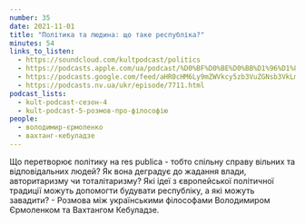 ```yaml
---
number: 35
date: 2021-11-01
title: "Політика та людина: що таке республіка?"
minutes: 54
links_to_listen:
  - https://soundcloud.com/kultpodcast/politics
  - https://podcasts.apple.com/ua/podcast/%D0%BF%D0%BE%D0%BB%D1%96%D1%82%D0%B8%D0%BA%D0%B0-%D1%82%D0%B0-%D0%BB%D1%8E%D0%B4%D0%B8%D0%BD%D0%B0-%D1%89%D0%BE-%D1%82%D0%B0%D0%BA%D0%B5-%D1%80%D0%B5%D1%81%D0%BF%D1%83%D0%B1%D0%BB%D1%96%D0%BA%D0%B0-5-%D1%80%D0%BE%D0%B7%D0%BC%D0%BE%D0%B2-%D0%BF%D1%80%D0%BE/id1581339249?i=1000540361769
  - https://podcasts.google.com/feed/aHR0cHM6Ly9mZWVkcy5zb3VuZGNsb3VkLmNvbS91c2Vycy9zb3VuZGNsb3VkOnVzZXJzOjg5MjM3MjAyNy9zb3VuZHMucnNz/episode/dGFnOnNvdW5kY2xvdWQsMjAxMDp0cmFja3MvMTE1MTc1MTA3Mw
  - https://podcasts.nv.ua/ukr/episode/7711.html
podcast_lists:
  - kult-podcast-сезон-4
  - kult-podcast-5-розмов-про-філософію
people:
  - володимир-єрмоленко
  - вахтанг-кебуладзе
---
```


Що перетворює політику на res publica - тобто спільну справу вільних та
відповідальних людей? Як вона деградує до жадання влади, авторитаризму чи
тоталітаризму? Які ідеї з європейської політичної традиції можуть допомогти
будувати республіку, а які можуть завадити? - Розмова між українськими
філософами Володимиром Єрмоленком та Вахтангом Кебуладзе.
